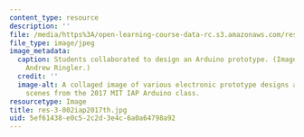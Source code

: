 ```yaml
---
content_type: resource
description: ''
file: /media/https%3A/open-learning-course-data-rc.s3.amazonaws.com/res-3-002-collaborative-design-and-creative-expression-with-arduino-microcontrollers-january-iap-2017/5ef61438e0c52c2d3e4c6a0a64798a92_res-3-002iap2017th.jpg
file_type: image/jpeg
image_metadata:
  caption: Students collaborated to design an Arduino prototype. (Image courtesy of
    Andrew Ringler.)
  credit: ''
  image-alt: A collaged image of various electronic prototype designs and classroom
    scenes from the 2017 MIT IAP Arduino class.
resourcetype: Image
title: res-3-002iap2017th.jpg
uid: 5ef61438-e0c5-2c2d-3e4c-6a0a64798a92
---
```


